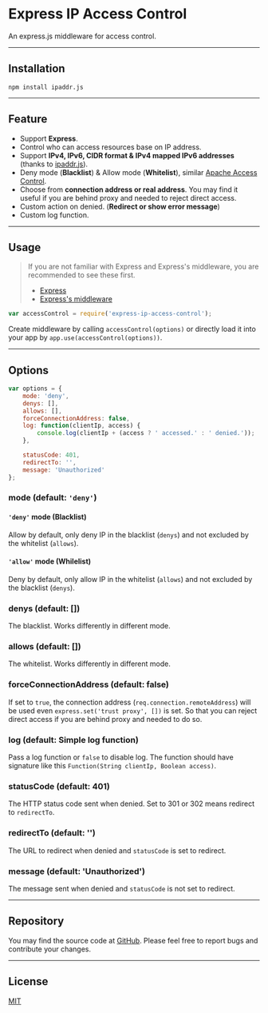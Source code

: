 # Express IP Access Control
An express.js middleware for access control.

---
## Installation

`npm install ipaddr.js`

---
## Feature

* Support **Express**.
* Control who can access resources base on IP address.
* Support **IPv4, IPv6, CIDR format & IPv4 mapped IPv6 addresses** (thanks to [ipaddr.js](https://github.com/whitequark/ipaddr.js)).
* Deny mode (**Blacklist**) & Allow mode (**Whitelist**), similar [Apache Access Control](https://httpd.apache.org/docs/2.2/howto/access.html).
* Choose from **connection address or real address**. You may find it useful if you are behind proxy and needed to reject direct access.
* Custom action on denied. (**Redirect or show error message**)
* Custom log function.

---
## Usage

> If you are not familiar with Express and Express's middleware,
> you are recommended to see these first.
> * [Express](http://expressjs.com)
> * [Express's middleware](http://expressjs.com/guide/using-middleware.html)

```javascript
var accessControl = require('express-ip-access-control');
```

Create middleware by calling `accessControl(options)` or directly load it into your app by `app.use(accessControl(options))`.

---
## Options

```javascript
var options = {
	mode: 'deny',
	denys: [],
	allows: [],
	forceConnectionAddress: false,
	log: function(clientIp, access) {
		console.log(clientIp + (access ? ' accessed.' : ' denied.'));
	},

	statusCode: 401,
	redirectTo: '',
	message: 'Unauthorized'
};
```

### mode (default: `'deny'`)

#### `'deny'` mode (Blacklist)

Allow by default, only deny IP in the blacklist (`denys`) and not excluded by the whitelist (`allows`).

#### `'allow'` mode (Whilelist)

Deny by default, only allow IP in the whitelist (`allows`) and not excluded by the blacklist (`denys`).

### denys (default: [])

The blacklist. Works differently in different mode.

### allows (default: [])

The whitelist. Works differently in different mode.

### forceConnectionAddress (default: false)

If set to `true`, the connection address (`req.connection.remoteAddress`) will be used even `express.set('trust proxy', [])` is set. So that you can reject direct access if you are behind proxy and needed to do so.

### log (default: Simple log function)

Pass a log function or `false` to disable log.
The function should have signature like this `Function(String clientIp, Boolean access)`.

### statusCode (default: 401)

The HTTP status code sent when denied. Set to 301 or 302 means redirect to `redirectTo`.

### redirectTo (default: '')

The URL to redirect when denied and `statusCode` is set to redirect.

### message (default: 'Unauthorized')

The message sent when denied and `statusCode` is not set to redirect.

---
## Repository

You may find the source code at [GitHub](https://github.com/KennyTangHK/express-ip-access-control). Please feel free to report bugs and contribute your changes.

---
## License

[MIT](LICENSE)